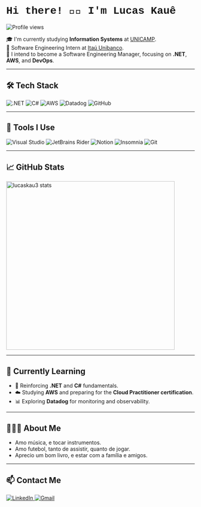 <h1 align="left" style="font-family: 'Courier New', monospace;">Hi there! 👋🏾 I'm Lucas Kauê</h1>

<p align="left">
  <img src="https://komarev.com/ghpvc/?username=lucaskau3&color=yellow" alt="Profile views" />
</p>

🎓 I'm currently studying **Information Systems** at [UNICAMP](https://www.unicamp.br/unicamp/universidade).  
💼 Software Engineering Intern at [Itaú Unibanco](https://www.itau.com.br/).  
🚀 I intend to become a Software Engineering Manager, focusing on **.NET**, **AWS**, and **DevOps**.  

---

## 🛠️ Tech Stack

![.NET](https://img.shields.io/badge/-.NET-512BD4?style=flat&logo=dotnet&logoColor=white)
![C#](https://img.shields.io/badge/-Csharp-239120?style=flat&logo=csharp&logoColor=white)
![AWS](https://img.shields.io/badge/-AWS-FF9900?style=flat&logo=amazonaws&logoColor=white)
![Datadog](https://img.shields.io/badge/-Datadog-632CA6?style=flat&logo=datadog&logoColor=white)
![GitHub](https://img.shields.io/badge/-GitHub-181717?style=flat&logo=github&logoColor=white)

---

## 🧰 Tools I Use

![Visual Studio](https://img.shields.io/badge/-Visual%20Studio-5C2D91?style=flat&logo=visualstudio&logoColor=white)
![JetBrains Rider](https://img.shields.io/badge/-Rider-000000?style=flat&logo=jetbrains&logoColor=white)
![Notion](https://img.shields.io/badge/-Notion-000000?style=flat&logo=notion&logoColor=white)
![Insomnia](https://img.shields.io/badge/-Insomnia-4000BF?style=flat&logo=insomnia&logoColor=white)
![Git](https://img.shields.io/badge/-Git-F05032?style=flat&logo=git&logoColor=white)

---

## 📈 GitHub Stats

<p align="left">
  <img width="450em" src="https://github-readme-stats.vercel.app/api?username=lucaskau3&show_icons=true&theme=dark&hide_title=true&count_private=true" alt="lucaskau3 stats"/>
</p>

---

## 🌱 Currently Learning

- 🧠 Reinforcing **.NET** and **C#** fundamentals.  
- ☁️ Studying **AWS** and preparing for the **Cloud Practitioner certification**.  
- 📊 Exploring **Datadog** for monitoring and observability.

---

## 👨🏾‍💻 About Me

- Amo música, e tocar instrumentos.  
- Amo futebol, tanto de assistir, quanto de jogar.  
- Aprecio um bom livro, e estar com a família e amigos.  

---

## 📫 Contact Me

<p align="left">
  <a href="https://www.linkedin.com/in/lucas-kau%C3%AA-80799b193/" target="_blank">
    <img src="https://img.shields.io/badge/-LinkedIn-0A66C2?style=flat&logo=linkedin&logoColor=white" alt="LinkedIn" />
  </a>
  <a href="mailto:estudoslucaskaue@gmail.com" target="_blank">
    <img src="https://img.shields.io/badge/-Gmail-D14836?style=flat&logo=gmail&logoColor=white" alt="Gmail" />
  </a>
</p>
